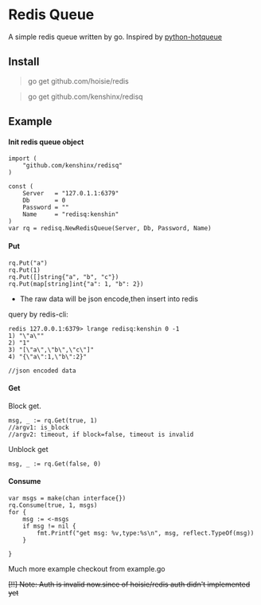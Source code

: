 Redis Queue
=====
A simple redis queue written by go.  Inspired by [python-hotqueue](https://github.com/richardhenry/hotqueue)


## Install

>go get github.com/hoisie/redis

>go get github.com/kenshinx/redisq

## Example

#### Init redis queue object

```
import (
	"github.com/kenshinx/redisq"
)

const (
	Server   = "127.0.1.1:6379"
	Db       = 0
	Password = ""
	Name     = "redisq:kenshin"
)
var rq = redisq.NewRedisQueue(Server, Db, Password, Name)
```

#### Put

```
rq.Put("a")
rq.Put(1)
rq.Put([]string{"a", "b", "c"})
rq.Put(map[string]int{"a": 1, "b": 2})
```
* The raw data will be json encode,then insert into redis

query by redis-cli:

	redis 127.0.0.1:6379> lrange redisq:kenshin 0 -1
	1) "\"a\""
	2) "1"
	3) "[\"a\",\"b\",\"c\"]"
	4) "{\"a\":1,\"b\":2}"

	//json encoded data

#### Get 

Block get. 
```
msg, _ := rq.Get(true, 1)
//argv1: is_block 
//argv2: timeout, if block=false, timeout is invalid
```

Unblock get

```
msg, _ := rq.Get(false, 0)
```

#### Consume

```
var msgs = make(chan interface{})
rq.Consume(true, 1, msgs)
for {
	msg := <-msgs
	if msg != nil {
		fmt.Printf("get msg: %v,type:%s\n", msg, reflect.TypeOf(msg))
	}

}

```

Much more example checkout from example.go

~~[!!] Note: Auth is invalid now.since of hoisie/redis auth didn't implemented yet~~
